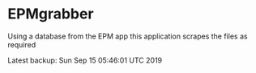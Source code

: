 # EPMgrabber
Using a database from the EPM app this application scrapes the files as required


Latest backup: Sun Sep 15 05:46:01 UTC 2019
